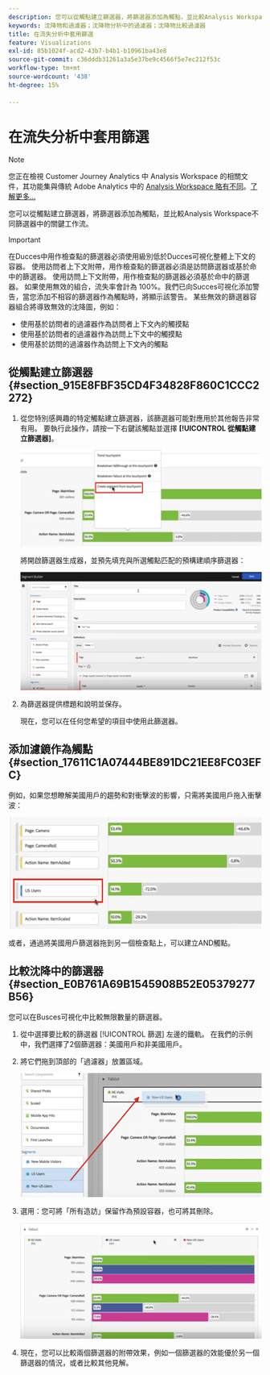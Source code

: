 ```yaml
---
description: 您可以從觸點建立篩選器，將篩選器添加為觸點，並比較Analysis Workspace不同篩選器中的關鍵工作流。
keywords: 沈降物和過濾器；沈降物分析中的過濾器；沈降物比較過濾器
title: 在流失分析中套用篩選
feature: Visualizations
exl-id: 85b1024f-acd2-43b7-b4b1-b10961ba43e8
source-git-commit: c36dddb31261a3a5e37be9c4566f5e7ec212f53c
workflow-type: tm+mt
source-wordcount: '438'
ht-degree: 15%

---
```


# 在流失分析中套用篩選

>[!NOTE]
>
>您正在檢視 Customer Journey Analytics 中 Analysis Workspace 的相關文件，其功能集與傳統 Adobe Analytics 中的 [Analysis Workspace 略有不同](https://experienceleague.adobe.com/docs/analytics/analyze/analysis-workspace/home.html?lang=zh-Hant)。[了解更多...](/help/getting-started/cja-aa.md)

您可以從觸點建立篩選器，將篩選器添加為觸點，並比較Analysis Workspace不同篩選器中的關鍵工作流。

>[!IMPORTANT]
>
>在Ducces中用作檢查點的篩選器必須使用級別低於Ducces可視化整體上下文的容器。 使用訪問者上下文附帶，用作檢查點的篩選器必須是訪問篩選器或基於命中的篩選器。 使用訪問上下文附帶，用作檢查點的篩選器必須基於命中的篩選器。 如果使用無效的組合，流失率會計為 100%。我們已向Succes可視化添加警告，當您添加不相容的篩選器作為觸點時，將顯示該警告。 某些無效的篩選器容器組合將導致無效的沈降圖，例如：

* 使用基於訪問者的過濾器作為訪問者上下文內的觸摸點
* 使用基於訪問者的過濾器作為訪問上下文中的觸摸點
* 使用基於訪問的過濾器作為訪問上下文內的觸點

## 從觸點建立篩選器 {#section_915E8FBF35CD4F34828F860C1CCC2272}

1. 從您特別感興趣的特定觸點建立篩選器，該篩選器可能對應用於其他報告非常有用。 要執行此操作，請按一下右鍵該觸點並選擇 **[!UICONTROL 從觸點建立篩選器]**。

   ![](assets/segment-from-touchpoint.png)

   將開啟篩選器生成器，並預先填充與所選觸點匹配的預構建順序篩選器：

   ![](assets/segment-builder.png)

1. 為篩選器提供標題和說明並保存。

   現在，您可以在任何您希望的項目中使用此篩選器。

## 添加濾鏡作為觸點 {#section_17611C1A07444BE891DC21EE8FC03EFC}

例如，如果您想瞭解美國用戶的趨勢和對衝擊波的影響，只需將美國用戶拖入衝擊波：

![](assets/segment-touchpoint.png)

或者，通過將美國用戶篩選器拖到另一個檢查點上，可以建立AND觸點。

## 比較沈降中的篩選器 {#section_E0B761A69B1545908B52E05379277B56}

您可以在Busces可視化中比較無限數量的篩選器。

1. 從中選擇要比較的篩選器 [!UICONTROL 篩選] 左邊的鐵軌。 在我們的示例中，我們選擇了2個篩選器：美國用戶和非美國用戶。
1. 將它們拖到頂部的「過濾器」放置區域。

   ![](assets/segment-drop.png)

1. 選用：您可將「所有造訪」保留作為預設容器，也可將其刪除。

   ![](assets/seg-compare.png)

1. 現在，您可以比較兩個篩選器的附帶效果，例如一個篩選器的效能優於另一個篩選器的情況，或者比較其他見解。
